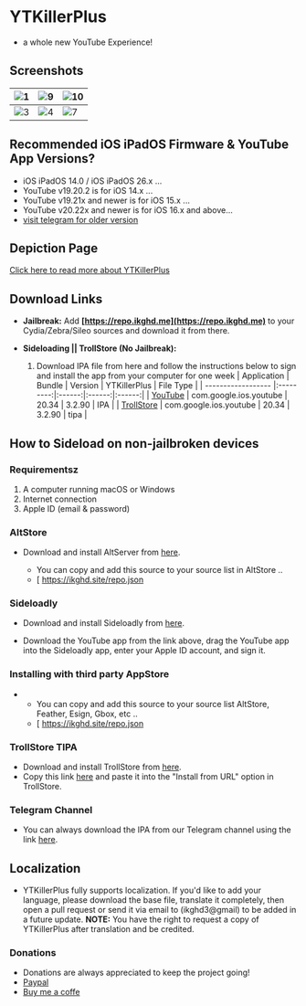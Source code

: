 # YTKillerPlus
* a whole new YouTube Experience!

## Screenshots
| ![1](https://github.com/user-attachments/assets/12187de6-a3c1-4a10-a8bc-25c25241a32e) | ![9](https://github.com/user-attachments/assets/6b99ca20-5275-4f20-9fa1-dc42e784e4df) | ![10](https://github.com/user-attachments/assets/e605867c-707b-42d3-881d-9831499be3b6) |
|---|---|---|
| ![3](https://github.com/user-attachments/assets/e93caf9f-d500-43a0-bfbf-2b17b37061ea) | ![4](https://github.com/user-attachments/assets/aec35c1b-9623-4a16-a480-2cff03c31b34) | ![7](https://github.com/user-attachments/assets/f80f342a-59a1-402f-b747-bc58402760c6) |

## Recommended iOS iPadOS Firmware & YouTube App Versions?
* iOS iPadOS 14.0 / iOS iPadOS 26.x ...
* YouTube v19.20.2 is for iOS 14.x ...
* YouTube v19.21x and newer is for iOS 15.x ...
* YouTube v20.22x and newer is for iOS 16.x and above...
* [visit telegram for older version](https://t.me/ikgipa)


## Depiction Page
[Click here to read more about YTKillerPlus](https://repo.ikghd.me/depictions/?p=me.ikghd.ytkplus)

## Download Links

* **Jailbreak:** Add __[https://repo.ikghd.me](https://repo.ikghd.me)__ to your Cydia/Zebra/Sileo sources and download it from there.
* **Sideloading || TrollStore (No Jailbreak):**

    1. Download IPA file from here and follow the instructions below to sign and install the app from your computer for one week
        | Application | Bundle | Version | YTKillerPlus | File Type |
        | ------------------ |:---------:|:------:|:------:|:------:|
        | [YouTube](https://ikghd.site/ipa/YouTube_20.34_YTKillerPlus_3.2.90.ipa) | com.google.ios.youtube | 20.34 | 3.2.90 | IPA |
        | [TrollStore](https://ikghd.site/ipa/YouTube_20.34_YTKillerPlus_3.2.90_TrollStore.tipa) | com.google.ios.youtube | 20.34 | 3.2.90 | tipa |


## How to Sideload on non-jailbroken devices
### Requirementsz
1. A computer running macOS or Windows
2. Internet connection
3. Apple ID (email & password)


### AltStore
* Download and install AltServer from [here](https://altstore.io).

    * You can copy and add this source to your source list in AltStore ..
    * [ https://ikghd.site/repo.json


### Sideloadly
* Download and install Sideloadly from [here](https://sideloadly.io).

* Download the YouTube app from the link above, drag the YouTube app into the Sideloadly app, enter your Apple ID account, and sign it.


### Installing with third party AppStore
*
    * You can copy and add this source to your source list AltStore, Feather, Esign, Gbox, etc ..
    * [ https://ikghd.site/repo.json



### TrollStore TIPA
* Download and install TrollStore from [here](https://github.com/opa334/TrollStore).
* Copy this link [here](https://ikghd.site/ipa/YouTube_20.34_YTKillerPlus_3.2.90_TrollStore.tipa) and paste it into the "Install from URL" option in TrollStore.


### Telegram Channel
* You can always download the IPA from our Telegram channel using the link [here](https://t.me/ikgipa).


## Localization
* YTKillerPlus fully supports localization. If you'd like to add your language, please download the base file, translate it completely, then open a pull request or send it via email to (ikghd3@gmail) to be added in a future update.
**NOTE:** You have the right to request a copy of YTKillerPlus after translation and be credited.

### Donations
* Donations are always appreciated to keep the project going!
* [Paypal](https://www.paypal.com/donate/?hosted_button_id=HG4NT5LFR29DW)
* [Buy me a coffe](https://www.buymeacoffee.com/ikghd)
